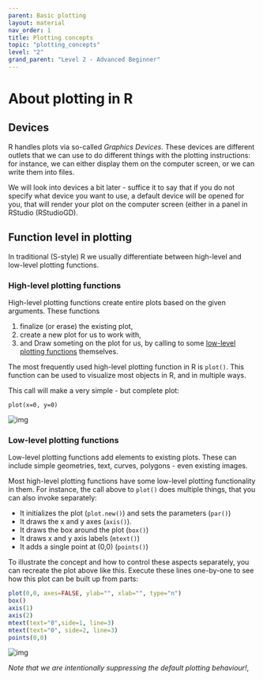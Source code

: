 ```yaml
---
parent: Basic plotting
layout: material 
nav_order: 1
title: Plotting concepts
topic: "plotting_concepts"
level: "2"
grand_parent: "Level 2 - Advanced Beginner"
---
```


# About plotting in R

## Devices

R handles plots via so-called *Graphics Devices*. These devices are different outlets that we can use to do different things with the plotting instructions: for instance, we can either display them on the computer screen, or we can write them into files. 

We will look into devices a bit later - suffice it to say that if you do not specify what device you want to use, a default device will be opened for you, that will render your plot on the computer screen (either in a panel in RStudio (RStudioGD).

## Function level in plotting

In traditional (S-style) R we usually differentiate between high-level and low-level plotting functions. 
### High-level plotting functions

High-level plotting functions create entire plots based on the given arguments. These functions 
1. finalize (or erase) the existing plot,
2. create a new plot for us to work with,
3. and Draw someting on the plot for us, by calling to some [low-level plotting functions](#low-level-plotting-functions) themselves.

The most frequently used high-level plotting function in R is `plot()`. This function can be used to visualize most objects in R, and in multiple ways.

This call will make a very simple - but complete plot:

```
plot(x=0, y=0)
```

![img]({{site.url}}{{site.baseurl}}/images/plot.png)

### Low-level plotting functions

Low-level plotting functions add elements to existing plots. These can include simple geometries, text, curves, polygons - even existing images. 

Most high-level plotting functions have some low-level plotting functionality in them. For instance, the call above to `plot()` does multiple things, that you can also invoke separately:

- It initializes the plot (`plot.new()`) and sets the parameters (`par()`)
- It draws the x and y axes (`axis()`).
- It draws the box around the plot (`box()`)
- It draws x and y axis labels (`mtext()`)
- It adds a single point at (0,0) (`points()`)

To illustrate the concept and how to control these aspects separately, you can recreate the plot above like this. Execute these lines one-by-one to see how this plot can be built up from parts:

```R
plot(0,0, axes=FALSE, ylab="", xlab="", type="n")
box()
axis(1)
axis(2)
mtext(text="0",side=1, line=3)
mtext(text="0", side=2, line=3)
points(0,0)
```

![img]({{site.url}}{{site.baseurl}}/images/plot_parts.png)

*Note that we are intentionally suppressing the default plotting behaviour!*,
